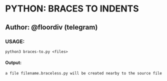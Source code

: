 # PYTHON: BRACES TO INDENTS
## Author: @floordiv (telegram)



### USAGE:
    python3 braces-to.py <files> 
    
#### Output: 
    a file filename.braceless.py will be created nearby to the source file
